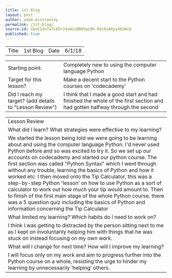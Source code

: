 ```yaml
---
title: 1st Blog
layout: post
author: adam.winstanley
permalink: /1st-blog/
source-id: 1boEIdo7wTiEOr24xWisDBHVpLRh-OXc6vAXpy4EGWcQ
published: true
---
```

<table>
  <tr>
    <td>Title</td>
    <td>1st Blog</td>
    <td>Date</td>
    <td>6/1/18</td>
  </tr>
</table>


<table>
  <tr>
    <td>Starting point:</td>
    <td>Completely new to using the computer language Python</td>
  </tr>
  <tr>
    <td>Target for this lesson?</td>
    <td>Make a decent start to the Python courses on 'codecademy'</td>
  </tr>
  <tr>
    <td>Did I reach my target? 
(add details to "Lesson Review")</td>
    <td>I think that I made a good start and had finished the whole of the first section and had gotten halfway through the second</td>
  </tr>
</table>


<table>
  <tr>
    <td>Lesson Review</td>
  </tr>
  <tr>
    <td>What did I learn? What strategies were effective to my learning? </td>
  </tr>
  <tr>
    <td>We started  the lesson being told we were going to be learning about and using the computer language Python. I'd never used Python before and so was excited to try it. So we set up our accounts on codecademy and started our python course. The first section was called "Python Syntax" which I went through without any trouble, learning the basics of Python and how it worked etc. I then moved onto the Tip Calculator, this was a step-by-step Python 'lesson’ on how to use Python as a sort of calculator to work out how much your tip would amount to. Then to finish of the first main stage of the whole Python course, there was a 5 question quiz including the basics of Python and information concerning the Tip Calculator</td>
  </tr>
  <tr>
    <td>What limited my learning? Which habits do I need to work on? </td>
  </tr>
  <tr>
    <td>I think I was getting to distracted by the person sitting next to me as I kept on involuntarily helping him with things that he was stuck on instead focusing on my own work.</td>
  </tr>
  <tr>
    <td>What will I change for next time? How will I improve my learning?</td>
  </tr>
  <tr>
    <td>I will focus only on my work and aim to progress further into the Python course on a whole, resisting the urge to hinder my learning by unnecessarily ‘helping’ others. </td>
  </tr>
</table>



